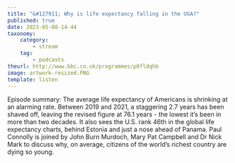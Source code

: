 ```yaml
---
title: "&#127911; Why is life expectancy falling in the USA?"
published: true
date: 2023-05-08-14-44
taxonomy:
    category:
        - stream
    tag:
        - podcasts
theurl: http://www.bbc.co.uk/programmes/p0fldqhb
image: artwork-resized.PNG
template: listen
---
```


Episode summary: The average life expectancy of Americans is shrinking at an alarming rate. Between 2019 and 2021, a staggering 2.7 years has been shaved off, leaving the revised figure at 76.1 years - the lowest it&rsquo;s been in more than two decades. It also sees the U.S. rank 46th in the global life expectancy charts, behind Estonia and just a nose ahead of Panama. Paul Connolly is joined by John Burn Murdoch, Mary Pat Campbell and Dr Nick Mark to discuss why, on average, citizens of the world&rsquo;s richest country are dying so young.
